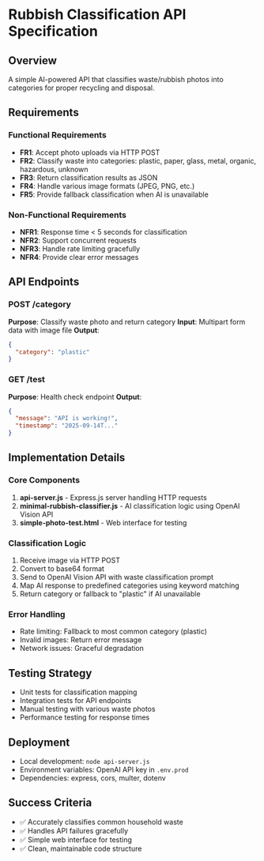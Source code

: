 # Rubbish Classification API Specification

## Overview
A simple AI-powered API that classifies waste/rubbish photos into categories for proper recycling and disposal.

## Requirements

### Functional Requirements
- **FR1**: Accept photo uploads via HTTP POST
- **FR2**: Classify waste into categories: plastic, paper, glass, metal, organic, hazardous, unknown
- **FR3**: Return classification results as JSON
- **FR4**: Handle various image formats (JPEG, PNG, etc.)
- **FR5**: Provide fallback classification when AI is unavailable

### Non-Functional Requirements
- **NFR1**: Response time < 5 seconds for classification
- **NFR2**: Support concurrent requests
- **NFR3**: Handle rate limiting gracefully
- **NFR4**: Provide clear error messages

## API Endpoints

### POST /category
**Purpose**: Classify waste photo and return category
**Input**: Multipart form data with image file
**Output**: 
```json
{
  "category": "plastic"
}
```

### GET /test
**Purpose**: Health check endpoint
**Output**:
```json
{
  "message": "API is working!",
  "timestamp": "2025-09-14T..."
}
```

## Implementation Details

### Core Components
1. **api-server.js** - Express.js server handling HTTP requests
2. **minimal-rubbish-classifier.js** - AI classification logic using OpenAI Vision API
3. **simple-photo-test.html** - Web interface for testing

### Classification Logic
1. Receive image via HTTP POST
2. Convert to base64 format
3. Send to OpenAI Vision API with waste classification prompt
4. Map AI response to predefined categories using keyword matching
5. Return category or fallback to "plastic" if AI unavailable

### Error Handling
- Rate limiting: Fallback to most common category (plastic)
- Invalid images: Return error message
- Network issues: Graceful degradation

## Testing Strategy
- Unit tests for classification mapping
- Integration tests for API endpoints
- Manual testing with various waste photos
- Performance testing for response times

## Deployment
- Local development: `node api-server.js`
- Environment variables: OpenAI API key in `.env.prod`
- Dependencies: express, cors, multer, dotenv

## Success Criteria
- ✅ Accurately classifies common household waste
- ✅ Handles API failures gracefully
- ✅ Simple web interface for testing
- ✅ Clean, maintainable code structure